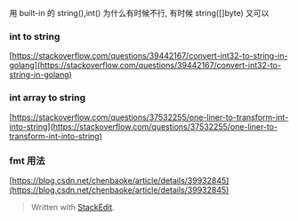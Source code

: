 用 built-in 的 string(),int() 为什么有时候不行, 有时候 string([]byte) 又可以
### int to string	
[https://stackoverflow.com/questions/39442167/convert-int32-to-string-in-golang](https://stackoverflow.com/questions/39442167/convert-int32-to-string-in-golang)

### int array to string
[https://stackoverflow.com/questions/37532255/one-liner-to-transform-int-into-string](https://stackoverflow.com/questions/37532255/one-liner-to-transform-int-into-string)

### fmt 用法
[https://blog.csdn.net/chenbaoke/article/details/39932845](https://blog.csdn.net/chenbaoke/article/details/39932845)



> Written with [StackEdit](https://stackedit.io/).
<!--stackedit_data:
eyJoaXN0b3J5IjpbMjAxODk4NzQwNiwtNTU3MDgzNTE2LDE0Mz
Q1ODUxNzQsMTI3NTM5NjMyN119
-->